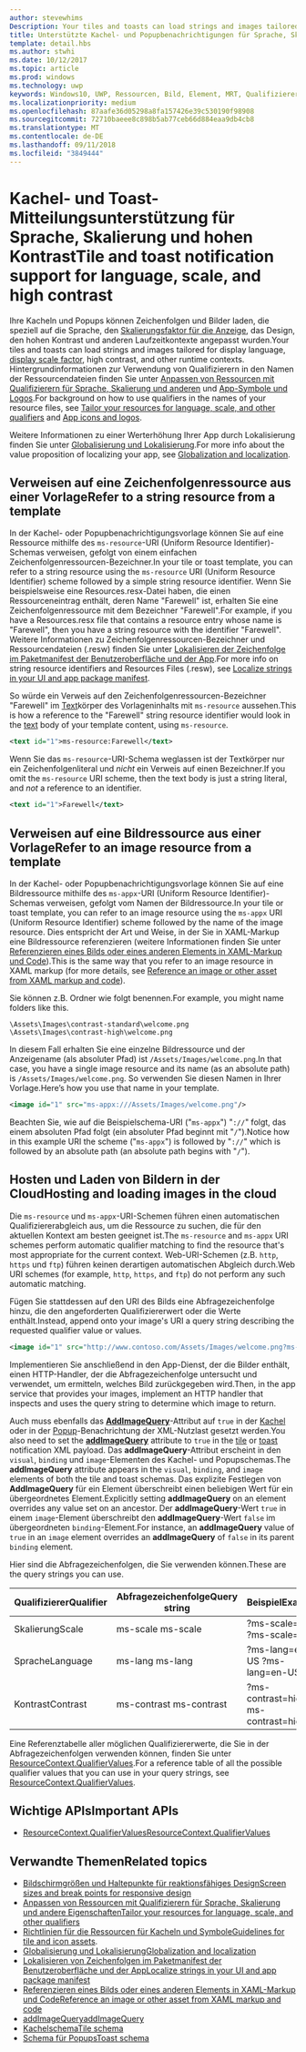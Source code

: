 ```yaml
---
author: stevewhims
Description: Your tiles and toasts can load strings and images tailored for display language, display scale factor, high contrast, and other runtime contexts.
title: Unterstützte Kachel- und Popupbenachrichtigungen für Sprache, Skalierungsfaktor und hohen Kontrast
template: detail.hbs
ms.author: stwhi
ms.date: 10/12/2017
ms.topic: article
ms.prod: windows
ms.technology: uwp
keywords: Windows10, UWP, Ressourcen, Bild, Element, MRT, Qualifizierer
ms.localizationpriority: medium
ms.openlocfilehash: 87aafe36d05298a8fa157426e39c530190f98908
ms.sourcegitcommit: 72710baeee8c898b5ab77ceb66d884eaa9db4cb8
ms.translationtype: MT
ms.contentlocale: de-DE
ms.lasthandoff: 09/11/2018
ms.locfileid: "3849444"
---
```

# <a name="tile-and-toast-notification-support-for-language-scale-and-high-contrast"></a><span data-ttu-id="f30cf-103">Kachel- und Toast-Mitteilungsunterstützung für Sprache, Skalierung und hohen Kontrast</span><span class="sxs-lookup"><span data-stu-id="f30cf-103">Tile and toast notification support for language, scale, and high contrast</span></span>

<span data-ttu-id="f30cf-104">Ihre Kacheln und Popups können Zeichenfolgen und Bilder laden, die speziell auf die Sprache, den [Skalierungsfaktor für die Anzeige](../../layout/screen-sizes-and-breakpoints-for-responsive-design.md), das Design, den hohen Kontrast und anderen Laufzeitkontexte angepasst wurden.</span><span class="sxs-lookup"><span data-stu-id="f30cf-104">Your tiles and toasts can load strings and images tailored for display language, [display scale factor](../../layout/screen-sizes-and-breakpoints-for-responsive-design.md), high contrast, and other runtime contexts.</span></span> <span data-ttu-id="f30cf-105">Hintergrundinformationen zur Verwendung von Qualifizierern in den Namen der Ressourcendateien finden Sie unter [Anpassen von Ressourcen mit Qualifizierern für Sprache, Skalierung und anderen](../../../app-resources/tailor-resources-lang-scale-contrast.md) und [App-Symbole und Logos](/windows/uwp/design/style/app-icons-and-logos).</span><span class="sxs-lookup"><span data-stu-id="f30cf-105">For background on how to use qualifiers in the names of your resource files, see [Tailor your resources for language, scale, and other qualifiers](../../../app-resources/tailor-resources-lang-scale-contrast.md) and [App icons and logos](/windows/uwp/design/style/app-icons-and-logos).</span></span>

<span data-ttu-id="f30cf-106">Weitere Informationen zu einer Werterhöhung Ihrer App durch Lokalisierung finden Sie unter [Globalisierung und Lokalisierung](../../globalizing/globalizing-portal.md).</span><span class="sxs-lookup"><span data-stu-id="f30cf-106">For more info about the value proposition of localizing your app, see [Globalization and localization](../../globalizing/globalizing-portal.md).</span></span>

## <a name="refer-to-a-string-resource-from-a-template"></a><span data-ttu-id="f30cf-107">Verweisen auf eine Zeichenfolgenressource aus einer Vorlage</span><span class="sxs-lookup"><span data-stu-id="f30cf-107">Refer to a string resource from a template</span></span>

<span data-ttu-id="f30cf-108">In der Kachel- oder Popupbenachrichtigungsvorlage können Sie auf eine Ressource mithilfe des `ms-resource`-URI (Uniform Resource Identifier)-Schemas verweisen, gefolgt von einem einfachen Zeichenfolgenressourcen-Bezeichner.</span><span class="sxs-lookup"><span data-stu-id="f30cf-108">In your tile or toast template, you can refer to a string resource using the `ms-resource` URI (Uniform Resource Identifier) scheme followed by a simple string resource identifier.</span></span> <span data-ttu-id="f30cf-109">Wenn Sie beispielsweise eine Resources.resx-Datei haben, die einen Ressourceneintrag enthält, deren Name "Farewell" ist, erhalten Sie eine Zeichenfolgenressource mit dem Bezeichner "Farewell".</span><span class="sxs-lookup"><span data-stu-id="f30cf-109">For example, if you have a Resources.resx file that contains a resource entry whose name is "Farewell", then you have a string resource with the identifier "Farewell".</span></span> <span data-ttu-id="f30cf-110">Weitere Informationen zu Zeichenfolgenressourcen-Bezeichner und Ressourcendateien (.resw) finden Sie unter [Lokalisieren der Zeichenfolge im Paketmanifest der Benutzeroberfläche und der App](../../../app-resources/localize-strings-ui-manifest.md).</span><span class="sxs-lookup"><span data-stu-id="f30cf-110">For more info on string resource identifiers and Resources Files (.resw), see [Localize strings in your UI and app package manifest](../../../app-resources/localize-strings-ui-manifest.md).</span></span>

<span data-ttu-id="f30cf-111">So würde ein Verweis auf den Zeichenfolgenressourcen-Bezeichner "Farewell" im [Text](/uwp/schemas/tiles/tilesschema/element-text?branch=live)körper des Vorlageninhalts mit `ms-resource` aussehen.</span><span class="sxs-lookup"><span data-stu-id="f30cf-111">This is how a reference to the "Farewell" string resource identifier would look in the [text](/uwp/schemas/tiles/tilesschema/element-text?branch=live) body of your template content, using `ms-resource`.</span></span>

```xml
<text id="1">ms-resource:Farewell</text>
```

<span data-ttu-id="f30cf-112">Wenn Sie das `ms-resource`-URI-Schema weglassen ist der Textkörper nur ein Zeichenfolgenliteral und *nicht* ein Verweis auf einen Bezeichner.</span><span class="sxs-lookup"><span data-stu-id="f30cf-112">If you omit the `ms-resource` URI scheme, then the text body is just a string literal, and *not* a reference to an identifier.</span></span>

```xml
<text id="1">Farewell</text>
```

## <a name="refer-to-an-image-resource-from-a-template"></a><span data-ttu-id="f30cf-113">Verweisen auf eine Bildressource aus einer Vorlage</span><span class="sxs-lookup"><span data-stu-id="f30cf-113">Refer to an image resource from a template</span></span>

<span data-ttu-id="f30cf-114">In der Kachel- oder Popupbenachrichtigungsvorlage können Sie auf eine Bildressource mithilfe des `ms-appx`-URI (Uniform Resource Identifier)-Schemas verweisen, gefolgt vom Namen der Bildressource.</span><span class="sxs-lookup"><span data-stu-id="f30cf-114">In your tile or toast template, you can refer to an image resource using the `ms-appx` URI (Uniform Resource Identifier) scheme followed by the name of the image resource.</span></span> <span data-ttu-id="f30cf-115">Dies entspricht der Art und Weise, in der Sie in XAML-Markup eine Bildressource referenzieren (weitere Informationen finden Sie unter [Referenzieren eines Bilds oder eines anderen Elements in XAML-Markup und Code](../../../app-resources/images-tailored-for-scale-theme-contrast.md#reference-an-image-or-other-asset-from-xaml-markup-and-code)).</span><span class="sxs-lookup"><span data-stu-id="f30cf-115">This is the same way that you refer to an image resource in XAML markup (for more details, see [Reference an image or other asset from XAML markup and code](../../../app-resources/images-tailored-for-scale-theme-contrast.md#reference-an-image-or-other-asset-from-xaml-markup-and-code)).</span></span>

<span data-ttu-id="f30cf-116">Sie können z.B. Ordner wie folgt benennen.</span><span class="sxs-lookup"><span data-stu-id="f30cf-116">For example, you might name folders like this.</span></span>

```
\Assets\Images\contrast-standard\welcome.png
\Assets\Images\contrast-high\welcome.png
```

<span data-ttu-id="f30cf-117">In diesem Fall erhalten Sie eine einzelne Bildressource und der Anzeigename (als absoluter Pfad) ist `/Assets/Images/welcome.png`.</span><span class="sxs-lookup"><span data-stu-id="f30cf-117">In that case, you have a single image resource and its name (as an absolute path) is `/Assets/Images/welcome.png`.</span></span> <span data-ttu-id="f30cf-118">So verwenden Sie diesen Namen in Ihrer Vorlage.</span><span class="sxs-lookup"><span data-stu-id="f30cf-118">Here’s how you use that name in your template.</span></span>

```xml
<image id="1" src="ms-appx:///Assets/Images/welcome.png"/>
```

<span data-ttu-id="f30cf-119">Beachten Sie, wie auf die Beispielschema-URI ("`ms-appx`") "`://`" folgt, das einem absoluten Pfad folgt (ein absoluter Pfad beginnt mit "`/`").</span><span class="sxs-lookup"><span data-stu-id="f30cf-119">Notice how in this example URI the scheme ("`ms-appx`") is followed by "`://`" which is followed by an absolute path (an absolute path begins with "`/`").</span></span>

## <a name="hosting-and-loading-images-in-the-cloud"></a><span data-ttu-id="f30cf-120">Hosten und Laden von Bildern in der Cloud</span><span class="sxs-lookup"><span data-stu-id="f30cf-120">Hosting and loading images in the cloud</span></span>

<span data-ttu-id="f30cf-121">Die `ms-resource` und `ms-appx`-URI-Schemen führen einen automatischen Qualifiziererabgleich aus, um die Ressource zu suchen, die für den aktuellen Kontext am besten geeignet ist.</span><span class="sxs-lookup"><span data-stu-id="f30cf-121">The `ms-resource` and `ms-appx` URI schemes perform automatic qualifier matching to find the resource that's most appropriate for the current context.</span></span> <span data-ttu-id="f30cf-122">Web-URI-Schemen (z.B. `http`, `https`  und `ftp`) führen keinen derartigen automatischen Abgleich durch.</span><span class="sxs-lookup"><span data-stu-id="f30cf-122">Web URI schemes (for example, `http`, `https`, and `ftp`) do not perform any such automatic matching.</span></span>

<span data-ttu-id="f30cf-123">Fügen Sie stattdessen auf den URI des Bilds eine Abfragezeichenfolge hinzu, die den angeforderten Qualifiziererwert oder die Werte enthält.</span><span class="sxs-lookup"><span data-stu-id="f30cf-123">Instead, append onto your image's URI a query string describing the requested qualifier value or values.</span></span>

```xml
<image id="1" src="http://www.contoso.com/Assets/Images/welcome.png?ms-lang=en-US"/>
```

<span data-ttu-id="f30cf-124">Implementieren Sie anschließend in den App-Dienst, der die Bilder enthält, einen HTTP-Handler, der die Abfragezeichenfolge untersucht und verwendet, um ermitteln, welches Bild zurückgegeben wird.</span><span class="sxs-lookup"><span data-stu-id="f30cf-124">Then, in the app service that provides your images, implement an HTTP handler that inspects and uses the query string to determine which image to return.</span></span>

<span data-ttu-id="f30cf-125">Auch muss ebenfalls das [**AddImageQuery**](/uwp/schemas/tiles/tilesschema/element-visual?branch=live)-Attribut auf `true` in der [Kachel](/uwp/schemas/tiles/tilesschema/schema-root?branch=live) oder in der [Popup](/uwp/schemas/tiles/toastschema/schema-root?branch=live)-Benachrichtung der XML-Nutzlast gesetzt werden.</span><span class="sxs-lookup"><span data-stu-id="f30cf-125">You also need to set the [**addImageQuery**](/uwp/schemas/tiles/tilesschema/element-visual?branch=live) attribute to `true` in the [tile](/uwp/schemas/tiles/tilesschema/schema-root?branch=live) or [toast](/uwp/schemas/tiles/toastschema/schema-root?branch=live) notification XML payload.</span></span> <span data-ttu-id="f30cf-126">Das **addImageQuery**-Attribut erscheint in den `visual`, `binding` und `image`-Elementen des Kachel- und Popupschemas.</span><span class="sxs-lookup"><span data-stu-id="f30cf-126">The **addImageQuery** attribute appears in the `visual`, `binding`, and `image` elements of both the tile and toast schemas.</span></span> <span data-ttu-id="f30cf-127">Das explizite Festlegen von **AddImageQuery** für ein Element überschreibt einen beliebigen Wert für ein übergeordnetes Element.</span><span class="sxs-lookup"><span data-stu-id="f30cf-127">Explicitly setting **addImageQuery** on an element overrides any value set on an ancestor.</span></span> <span data-ttu-id="f30cf-128">Der **addImageQuery**-Wert `true` in einem `image`-Element überschreibt den **addImageQuery**-Wert `false` im übergeordneten `binding`-Element.</span><span class="sxs-lookup"><span data-stu-id="f30cf-128">For instance, an **addImageQuery** value of `true` in an `image` element overrides an **addImageQuery** of `false` in its parent `binding` element.</span></span>

<span data-ttu-id="f30cf-129">Hier sind die Abfragezeichenfolgen, die Sie verwenden können.</span><span class="sxs-lookup"><span data-stu-id="f30cf-129">These are the query strings you can use.</span></span>

| <span data-ttu-id="f30cf-130">Qualifizierer</span><span class="sxs-lookup"><span data-stu-id="f30cf-130">Qualifier</span></span> | <span data-ttu-id="f30cf-131">Abfragezeichenfolge</span><span class="sxs-lookup"><span data-stu-id="f30cf-131">Query string</span></span> | <span data-ttu-id="f30cf-132">Beispiel</span><span class="sxs-lookup"><span data-stu-id="f30cf-132">Example</span></span> |
| --------- | ------------ | ------- |
| <span data-ttu-id="f30cf-133">Skalierung</span><span class="sxs-lookup"><span data-stu-id="f30cf-133">Scale</span></span> | <span data-ttu-id="f30cf-134">ms-scale </span><span class="sxs-lookup"><span data-stu-id="f30cf-134">ms-scale</span></span> | <span data-ttu-id="f30cf-135">?ms-scale=400 </span><span class="sxs-lookup"><span data-stu-id="f30cf-135">?ms-scale=400</span></span> |
| <span data-ttu-id="f30cf-136">Sprache</span><span class="sxs-lookup"><span data-stu-id="f30cf-136">Language</span></span> | <span data-ttu-id="f30cf-137">ms-lang </span><span class="sxs-lookup"><span data-stu-id="f30cf-137">ms-lang</span></span> | <span data-ttu-id="f30cf-138">?ms-lang=en-US </span><span class="sxs-lookup"><span data-stu-id="f30cf-138">?ms-lang=en-US</span></span> |
| <span data-ttu-id="f30cf-139">Kontrast</span><span class="sxs-lookup"><span data-stu-id="f30cf-139">Contrast</span></span> | <span data-ttu-id="f30cf-140">ms-contrast </span><span class="sxs-lookup"><span data-stu-id="f30cf-140">ms-contrast</span></span> | <span data-ttu-id="f30cf-141">?ms-contrast=high</span><span class="sxs-lookup"><span data-stu-id="f30cf-141">?ms-contrast=high</span></span> |

<span data-ttu-id="f30cf-142">Eine Referenztabelle aller möglichen Qualifiziererwerte, die Sie in der Abfragezeichenfolgen verwenden können, finden Sie unter [ResourceContext.QualifierValues](/uwp/api/windows.applicationmodel.resources.core.resourcecontext.QualifierValues).</span><span class="sxs-lookup"><span data-stu-id="f30cf-142">For a reference table of all the possible qualifier values that you can use in your query strings, see [ResourceContext.QualifierValues](/uwp/api/windows.applicationmodel.resources.core.resourcecontext.QualifierValues).</span></span>

## <a name="important-apis"></a><span data-ttu-id="f30cf-143">Wichtige APIs</span><span class="sxs-lookup"><span data-stu-id="f30cf-143">Important APIs</span></span>

* [<span data-ttu-id="f30cf-144">ResourceContext.QualifierValues</span><span class="sxs-lookup"><span data-stu-id="f30cf-144">ResourceContext.QualifierValues</span></span>](/uwp/api/windows.applicationmodel.resources.core.resourcecontext.QualifierValues)

## <a name="related-topics"></a><span data-ttu-id="f30cf-145">Verwandte Themen</span><span class="sxs-lookup"><span data-stu-id="f30cf-145">Related topics</span></span>

* [<span data-ttu-id="f30cf-146">Bildschirmgrößen und Haltepunkte für reaktionsfähiges Design</span><span class="sxs-lookup"><span data-stu-id="f30cf-146">Screen sizes and break points for responsive design</span></span>](../../layout/screen-sizes-and-breakpoints-for-responsive-design.md)
* [<span data-ttu-id="f30cf-147">Anpassen von Ressourcen mit Qualifizierern für Sprache, Skalierung und andere Eigenschaften</span><span class="sxs-lookup"><span data-stu-id="f30cf-147">Tailor your resources for language, scale, and other qualifiers</span></span>](../../../app-resources/tailor-resources-lang-scale-contrast.md)
* <span data-ttu-id="f30cf-148">[Richtlinien für die Ressourcen für Kacheln und Symbole](app-assets.md)</span><span class="sxs-lookup"><span data-stu-id="f30cf-148">[Guidelines for tile and icon assets](app-assets.md).</span></span>
* [<span data-ttu-id="f30cf-149">Globalisierung und Lokalisierung</span><span class="sxs-lookup"><span data-stu-id="f30cf-149">Globalization and localization</span></span>](../../globalizing/globalizing-portal.md)
* [<span data-ttu-id="f30cf-150">Lokalisieren von Zeichenfolgen im Paketmanifest der Benutzeroberfläche und der App</span><span class="sxs-lookup"><span data-stu-id="f30cf-150">Localize strings in your UI and app package manifest</span></span>](../../../app-resources/localize-strings-ui-manifest.md)
* [<span data-ttu-id="f30cf-151">Referenzieren eines Bilds oder eines anderen Elements in XAML-Markup und Code</span><span class="sxs-lookup"><span data-stu-id="f30cf-151">Reference an image or other asset from XAML markup and code</span></span>](../../../app-resources/images-tailored-for-scale-theme-contrast.md)
* [<span data-ttu-id="f30cf-152">addImageQuery</span><span class="sxs-lookup"><span data-stu-id="f30cf-152">addImageQuery</span></span>](/uwp/schemas/tiles/tilesschema/element-visual?branch=live)
* [<span data-ttu-id="f30cf-153">Kachelschema</span><span class="sxs-lookup"><span data-stu-id="f30cf-153">Tile schema</span></span>](/uwp/schemas/tiles/tilesschema/schema-root?branch=live)
* [<span data-ttu-id="f30cf-154">Schema für Popups</span><span class="sxs-lookup"><span data-stu-id="f30cf-154">Toast schema</span></span>](/uwp/schemas/tiles/toastschema/schema-root?branch=live)
